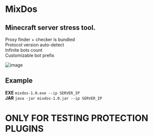 # MixDos
## Minecraft server stress tool.
Proxy finder + checker is bundled <br>
Protocol version auto-detect <br>
Infinite bots count <br>
Customizable bot prefix <br>

![image](https://github.com/MeexReay/mixdos/assets/127148610/8d3048ba-fffd-43dd-b175-e3f4c7bbcd9c)

## Example
**EXE**
`mixdos-1.0.exe --ip SERVER_IP`<br>
**JAR**
`java -jar mixdos-1.0.jar --ip SERVER_IP`

# ONLY FOR TESTING PROTECTION PLUGINS
